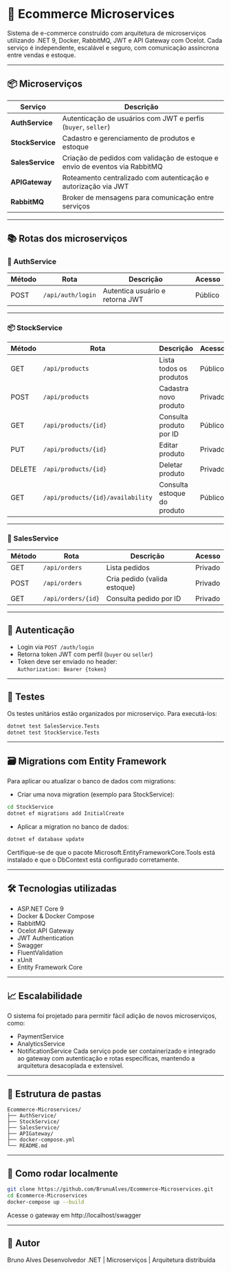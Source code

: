 # 🛒 Ecommerce Microservices

Sistema de e-commerce construído com arquitetura de microserviços utilizando .NET 9, Docker, RabbitMQ, JWT e API Gateway com Ocelot. Cada serviço é independente, escalável e seguro, com comunicação assíncrona entre vendas e estoque.

---

## 📦 Microserviços

| Serviço        | Descrição                                                                 |
|----------------|---------------------------------------------------------------------------|
| **AuthService**    | Autenticação de usuários com JWT e perfis (`buyer`, `seller`)             |
| **StockService**   | Cadastro e gerenciamento de produtos e estoque                            |
| **SalesService**   | Criação de pedidos com validação de estoque e envio de eventos via RabbitMQ |
| **APIGateway**     | Roteamento centralizado com autenticação e autorização via JWT            |
| **RabbitMQ**       | Broker de mensagens para comunicação entre serviços                       |

---

## 📚 Rotas dos microserviços

### 🔑 AuthService

| Método | Rota           | Descrição                                 | Acesso        |
|--------|----------------|-------------------------------------------|---------------|
| POST   | `/api/auth/login`  | Autentica usuário e retorna JWT           | Público

---

### 📦 StockService

| Método | Rota                       | Descrição                     | Acesso        |
|--------|----------------------------|-------------------------------|---------------|
| GET    | `/api/products`      | Lista todos os produtos       | Público
| POST   | `/api/products`      | Cadastra novo produto         | Privado
| GET    | `/api/products/{id}` | Consulta produto por ID       | Público
| PUT    | `/api/products/{id}` | Editar produto      | Privado
| DELETE | `/api/products/{id}` | Deletar produto       | Privado
| GET    | `/api/products/{id}/availability` | Consulta estoque do produto       | Público

---

### 🛒 SalesService

| Método | Rota                   | Descrição                          | Acesso        |
|--------|------------------------|------------------------------------|---------------|
| GET    | `/api/orders`        | Lista pedidos                      | Privado
| POST   | `/api/orders`        | Cria pedido (valida estoque)       | Privado
| GET    | `/api/orders/{id}`   | Consulta pedido por ID             | Privado

---

## 🔐 Autenticação

- Login via `POST /auth/login`
- Retorna token JWT com perfil (`buyer` ou `seller`)
- Token deve ser enviado no header:  
  `Authorization: Bearer {token}`

---

## 🧪 Testes

Os testes unitários estão organizados por microserviço. Para executá-los:

```bash
dotnet test SalesService.Tests
dotnet test StockService.Tests
```

---

## 🗃️ Migrations com Entity Framework

Para aplicar ou atualizar o banco de dados com migrations:
- Criar uma nova migration (exemplo para StockService):

```bash
cd StockService
dotnet ef migrations add InitialCreate
```

- Aplicar a migration no banco de dados:
```bash
dotnet ef database update
```

Certifique-se de que o pacote Microsoft.EntityFrameworkCore.Tools está instalado e que o DbContext está configurado corretamente.

---

## 🛠 Tecnologias utilizadas

- ASP.NET Core 9
- Docker & Docker Compose
- RabbitMQ
- Ocelot API Gateway
- JWT Authentication
- Swagger
- FluentValidation
- xUnit
- Entity Framework Core

---

## 📈 Escalabilidade

O sistema foi projetado para permitir fácil adição de novos microserviços, como:
- PaymentService
- AnalyticsService
- NotificationService
Cada serviço pode ser containerizado e integrado ao gateway com autenticação e rotas específicas, mantendo a arquitetura desacoplada e extensível.

---

## 📁 Estrutura de pastas

```
Ecommerce-Microservices/
├── AuthService/
├── StockService/
├── SalesService/
├── APIGateway/
├── docker-compose.yml
└── README.md
```

---

## 🚀 Como rodar localmente

```bash
git clone https://github.com/BrunuAlves/Ecommerce-Microservices.git
cd Ecommerce-Microservices
docker-compose up --build
```

Acesse o gateway em http://localhost/swagger

---

## 👤 Autor
Bruno Alves
Desenvolvedor .NET | Microserviços | Arquitetura distribuída